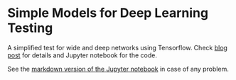 # Simple Models for Deep Learning Testing

A simplified test for wide and deep networks using Tensorflow. Check [blog post](http://eduardofv.com/2016/08/04/simple-models-for-deep-learning/) for details and Jupyter notebook for the code.

See the [markdown version of the Jupyter notebook](models_for_deep_learning/models_for_deep_learning.md) in case of any problem. 

